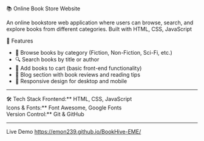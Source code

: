 📚 Online Book Store Website

An online bookstore web application where users can browse, search, and explore books from different categories. Built with HTML, CSS, JavaScript



🚀 Features
- 📖 Browse books by category (Fiction, Non-Fiction, Sci-Fi, etc.)
- 🔍 Search books by title or author
- 🛒 Add books to cart (basic front-end functionality)
- 📝 Blog section with book reviews and reading tips
- 📱 Responsive design for desktop and mobile

---

  🛠️ Tech Stack
Frontend:** HTML, CSS, JavaScript  
Icons & Fonts:** Font Awesome, Google Fonts  
Version Control:** Git & GitHub  

---

Live Demo
https://emon239.github.io/BookHive-EME/



